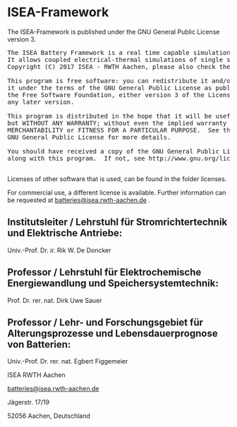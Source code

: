 ISEA-Framework
=============
The ISEA-Framework is published under the GNU General Public License version 3.


<pre>
The ISEA Battery Framework is a real time capable simulation framework  written in C++.
It allows coupled electrical-thermal simulations of single storage systems (e.g. lithium ion batteries or double layer capacitors) or complete storage system packs.
Copyright (C) 2017 ISEA - RWTH Aachen, please also check the development team in DevelopmentTeam.md

This program is free software: you can redistribute it and/or modify
it under the terms of the GNU General Public License as published by
the Free Software Foundation, either version 3 of the License, or
any later version.

This program is distributed in the hope that it will be useful,
but WITHOUT ANY WARRANTY; without even the implied warranty of
MERCHANTABILITY or FITNESS FOR A PARTICULAR PURPOSE.  See the
GNU General Public License for more details.

You should have received a copy of the GNU General Public License
along with this program.  If not, see http://www.gnu.org/licenses/.

</pre>

Licenses of other software that is used, can be found in the folder licenses.


For commercial use, a different license is available.
Further information can be requested at batteries@isea.rwth-aachen.de . 


Institutsleiter / Lehrstuhl für Stromrichtertechnik und Elektrische Antriebe:
--------------
Univ.-Prof. Dr. ir. Rik W. De Doncker



Professor / Lehrstuhl für Elektrochemische Energiewandlung und Speichersystemtechnik:
--------------
Prof. Dr. rer. nat. Dirk Uwe Sauer



Professor / Lehr- und Forschungsgebiet für Alterungsprozesse und Lebensdauerprognose von Batterien:
--------------
Univ.-Prof. Dr. rer. nat. Egbert Figgemeier




ISEA RWTH Aachen

batteries@isea.rwth-aachen.de

Jägerstr. 17/19

52056 Aachen, Deutschland
